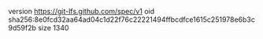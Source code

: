 version https://git-lfs.github.com/spec/v1
oid sha256:8e0fcd32aa64ad04c1d22f76c22221494ffbcdfce1615c251978e6b3c9d59f2b
size 1340
